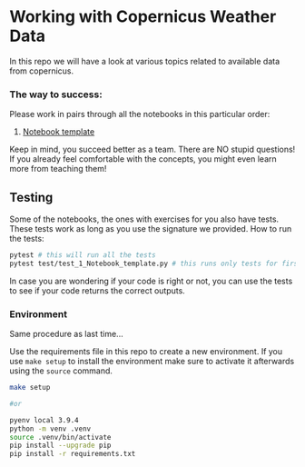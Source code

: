 # Working with Copernicus Weather Data

In this repo we will have a look at various topics related to available data from copernicus.

### The way to success:

Please work in pairs through all the notebooks in this particular order:

1. [Notebook template](1_Notebook_template.ipynb)


Keep in mind, you succeed better as a team. There are NO stupid questions! If you already feel comfortable with the concepts, you might even learn more from teaching them!


## Testing

Some of the notebooks, the ones with exercises for you also have tests. These tests work as long as you use the signature we provided. 
How to run the tests:
```bash
pytest # this will run all the tests
pytest test/test_1_Notebook_template.py # this runs only tests for first notebook
```

In case you are wondering if your code is right or not, you can use the tests to see if your code returns the correct outputs.


### Environment

Same procedure as last time...

Use the requirements file in this repo to create a new environment. If you use `make setup` to install the environment make sure to activate it afterwards using the `source` command.

```BASH
make setup

#or 

pyenv local 3.9.4
python -m venv .venv
source .venv/bin/activate
pip install --upgrade pip
pip install -r requirements.txt
```
